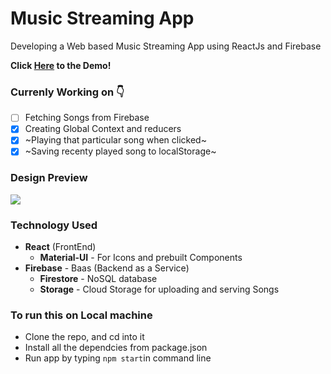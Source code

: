# Music Streaming App
Developing a Web based Music Streaming App using ReactJs and Firebase

**Click [Here](https://music-streaming-app-4a392.web.app/) to the Demo!**

### Currenly Working on 👇
- [ ] Fetching Songs from Firebase
- [x] Creating Global Context and reducers
- [x] ~Playing that particular song when clicked~
- [x] ~Saving recenty played song to localStorage~

### Design Preview
<img src="https://github.com/mani-barathi/Music-Streaming-App/blob/master/public/preview.JPG" />

### Technology Used
* **React** (FrontEnd)
    * **Material-UI** - For Icons and prebuilt Components
* **Firebase** - Baas (Backend as a Service)
    * **Firestore** - NoSQL database
    * **Storage** - Cloud Storage for uploading and serving Songs

### To run this on Local machine
* Clone the repo, and cd into it
* Install all the dependcies from package.json
* Run app by typing `npm start`in command line

